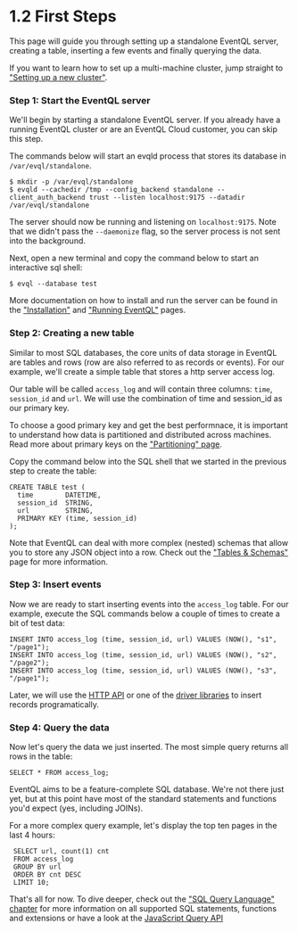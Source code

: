1.2 First Steps
===============

This page will guide you through setting up a standalone EventQL server, creating
a table, inserting a few events and finally querying the data.

If you want to learn how to set up a multi-machine cluster, jump straight to
["Setting up a new cluster"](../../cluster-administration/cluster-setup).

### Step 1: Start the EventQL server

We'll begin by starting a standalone EventQL server. If you already have a running
EventQL cluster or are an EventQL Cloud customer, you can skip this step.


The commands below will start an evqld process that stores its database in
`/var/evql/standalone`.

    $ mkdir -p /var/evql/standalone
    $ evqld --cachedir /tmp --config_backend standalone --client_auth_backend trust --listen localhost:9175 --datadir /var/evql/standalone

The server should now be running and listening on `localhost:9175`. Note that we
didn't pass the `--daemonize` flag, so the server process is not sent into the
background.

Next, open a new terminal and copy the command below to start an interactive sql
shell:

    $ evql --database test

More documentation on how to install and run the server can be found in the
["Installation"](../installation/) and ["Running EventQL"](../running-eventql/)
pages.

### Step 2: Creating a new table

Similar to most SQL databases, the core units of data storage in EventQL are tables
and rows (row are also referred to as records or events). For our example, we'll
create a simple table that stores a http server access log.

Our table will be called `access_log` and will contain three columns: `time`,
`session_id` and `url`. We will use the combination of time and session_id
as our primary key.

To choose a good primary key and get the best performnace, it is important
to understand how data is partitioned and distributed across machines. Read more
about primary keys on the ["Partitioning" page](../../collecting-and-storing/tables/partitioning).

Copy the command below into the SQL shell that we started in the previous step
to create the table:

    CREATE TABLE test (
      time        DATETIME,
      session_id  STRING,
      url         STRING,
      PRIMARY KEY (time, session_id)
    );

Note that EventQL can deal with more complex (nested) schemas that allow you
to store any JSON object into a row. Check out the
["Tables & Schemas"](../../collecting-and-storing/tables/) page for more
information.

### Step 3: Insert events

Now we are ready to start inserting events into the `access_log` table. For
our example, execute the SQL commands below a couple of times to create a bit
of test data:

    INSERT INTO access_log (time, session_id, url) VALUES (NOW(), "s1", "/page1");
    INSERT INTO access_log (time, session_id, url) VALUES (NOW(), "s2", "/page2");
    INSERT INTO access_log (time, session_id, url) VALUES (NOW(), "s3", "/page1");

Later, we will use the [HTTP API](../../api/http/) or one of the [driver libraries](../../api/)
to insert records programatically.

### Step 4: Query the data

Now let's query the data we just inserted. The most simple query returns all rows
in the table:

    SELECT * FROM access_log;

EventQL aims to be a feature-complete SQL database. We're not there just yet, but
at this point have most of the standard statements and functions you'd expect (yes,
including JOINs).

For a more complex query example, let's display the top ten pages in the last 4
hours:

     SELECT url, count(1) cnt
     FROM access_log
     GROUP BY url
     ORDER BY cnt DESC
     LIMIT 10;

That's all for now. To dive deeper, check out the ["SQL Query Language" chapter](../../queries/sql/introduction/)
for more information on all supported SQL statements, functions and extensions
or have a look at the [JavaScript Query API](../../queries/pipelines/mapreduce/)
